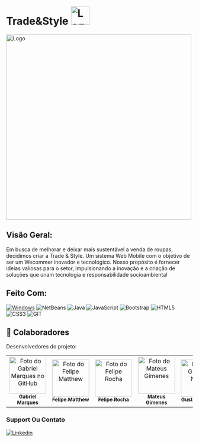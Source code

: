 
# Trade&Style <img src="https://cdn.discordapp.com/attachments/460955986581127199/1178696620456558612/image_18.png?ex=657715c5&is=6564a0c5&hm=8d841d956337e269cf99c41b8dcf5406e067bb73cd973fc5ed0be2ea4775c9d8&" width="50px;" alt="Logo">

<img src="https://media.discordapp.net/attachments/1141774731931025529/1181404162991337554/iPhone_12_Pro_Mockups.png?ex=6580ef5d&is=656e7a5d&hm=1cef7fcfbedc914f55d93ce375b3ef500d5f296be248807cd6072fde051549e6&=&format=webp&quality=lossless&width=852&height=640"  width="500px;" alt="Logo">

## Visão Geral:
Em busca de melhorar e deixar mais sustentável a venda de roupas, decidimos criar a Trade & Style. Um sistema Web Mobile com o objetivo de ser um Wecommer inovador e tecnológico.
Nosso propósito é fornecer ideias valiosas para o setor, impulsionando a inovação e a criação de soluções que unam tecnologia e responsabilidade socioambiental


## Feito Com:
[![Windows](https://img.shields.io/badge/Windows-0078D6?style=for-the-badge&logo=windows&logoColor=white)](https://www.microsoft.com/pt-br/windows/get-windows-10)
![NetBeans](https://img.shields.io/badge/NetBeansIDE-1B6AC6.svg?style=for-the-badge&logo=apache-netbeans-ide&logoColor=white)
![Java](https://img.shields.io/badge/java-%23ED8B00.svg?style=for-the-badge&logo=openjdk&logoColor=white)
![JavaScript](https://img.shields.io/badge/javascript-%23323330.svg?style=for-the-badge&logo=javascript&logoColor=%23F7DF1E)
![Bootstrap](https://img.shields.io/badge/bootstrap-%238511FA.svg?style=for-the-badge&logo=bootstrap&logoColor=white)
![HTML5](https://img.shields.io/badge/html5-%23E34F26.svg?style=for-the-badge&logo=html5&logoColor=white)
![CSS3](https://img.shields.io/badge/CSS3-1572B6?style=for-the-badge&logo=css3&logoColor=white)
![GIT](https://img.shields.io/badge/Git-E34F26?style=for-the-badge&logo=git&logoColor=white)

## 🤝 Colaboradores

Desenvolvedores do projeto:

<table>
  <tr>
    <td align="center">
      <a href="https://github.com/MarkesZks">
        <img src="https://avatars.githubusercontent.com/u/90846108?v=4" width="100px;" alt="Foto do Gabriel Marques no GitHub"/><br>
        <sub>
          <b>Gabriel Marques</b>
        </sub>
      </a>
    </td>
    <td align="center">
      <a href="https://github.com/FelipeMatthew">
        <img src="https://avatars.githubusercontent.com/u/102431464?v=4" width="100px;" alt="Foto do Felipe Matthew "/><br>
        <sub>
          <b>Felipe Matthew</b>
        </sub>
      </a>
    </td>
  
   <td align="center">
      <a href="https://github.com/feliperocha00">
        <img src="https://avatars.githubusercontent.com/u/98479839?v=4" width="100px;" alt="Foto do Felipe Rocha "/><br>
        <sub>
          <b>Felipe Rocha</b>
        </sub>
      </a>
    </td>
 
   <td align="center">
      <a href="https://github.com/gimenes23">
        <img src="https://avatars.githubusercontent.com/u/93391980?v=4" width="100px;" alt="Foto do Mateus Gimenes "/><br>
        <sub>
          <b>Mateus Gimenes</b>
        </sub>
      </a>
    </td>
  
   <td align="center">
      <a href="https://github.com/GustavoNeves08">
        <img src="https://avatars.githubusercontent.com/u/81192240?v=4" width="100px;" alt="Foto do Gustavo Neves "/><br>
        <sub>
          <b>Gustavo Neves</b>
        </sub>
      </a>
    </td>
  </tr>
</table>

### Support Ou Contato

[![Linkedin](https://img.shields.io/badge/LinkedIn-0077B5?style=for-the-badge&logo=linkedin&logoColor=white)](https://www.linkedin.com/in/gabriel-marques-824761206/)

